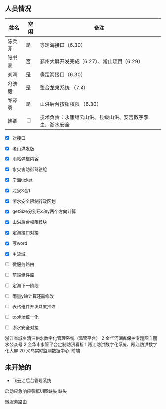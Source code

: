 ## 人员情况
| 姓名   | 空闲                    | 备注                                                     |
| ------ | ----------------------- | -------------------------------------------------------- |
| 陈兵菲 | 是 |   等定海接口（6.30）  |
| 张书豪 | 否 | 鄞州大屏开发完成（6.27）、常山项目（6.29）                             |
| 刘鸿   | 是 | 等定海接口（6.30）                                       |
| 冯浩毅 | 是 | 整合龙泉系统 （7.4）                           |
| 郑泽勇 | 是 | 山洪后台按钮权限 （6.30）                                         |
| 韩卿   | <input type="checkbox"> | 技术负责：永康缙云山洪、县级山洪、安吉数字孪生、浙水安全 |

- [x] 对接口
- [x] 老山洪发版
- [x] 雨站弹框内容
- [x] 水灾害防御驾驶舱
- [x] 宁海ticket
- [x] 龙泉3合1
- [x] 浙水安全限制行政区划
- [x] getSize分别已x和y两个方向计算
- [x] 山洪后台权限模块
- [x] 定海接口对接
- [x] 写word
- [x] 主流域
- [ ] 微服务路由
- [ ] 前端组件库
- [ ] 定海下一阶段
- [ ] 雨量y轴计算还需修改
- [ ] 表格组件开发进度推进
- [ ] tooltip统一化
- [ ] 浙水安全对接


浙江省城乡清洁供水数字化管理系统（监管平台） 2
金华河湖库保护专题图 1
丽水公众号 2
金华市水管平台定制防汛看板  1
瓯江防洪数字化系统、瓯江防洪数字化大屏 20
义乌实时监测数据中心-前端



## 未开始的
+ 飞云江后台管理系统


启动应急响应弹框UI图缺失 缺失


微服务路由

